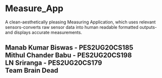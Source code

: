 # Measure_App
A clean-aesthetically pleasing Measuring Application, which uses relevant sensors-converts raw sensor data into human readable formatted outputs-and displays accurate measurements.

<h2>
Manab Kumar Biswas  - PES2UG20CS185 <br>
Mithul Chander Babu - PES2UG20CS198 <br>
LN Sriranga - PES2UG20CS179 <br>
Team Brain Dead <br>
</h2>
